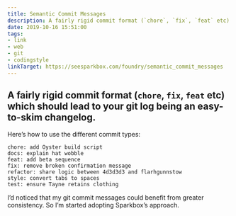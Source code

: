 ```yaml
---
title: Semantic Commit Messages
description: A fairly rigid commit format (`chore`, `fix`, `feat` etc) which should lead to your git log being an easy-to-skim changelog.
date: 2019-10-16 15:51:00
tags:
- link
- web
- git
- codingstyle
linkTarget: https://seesparkbox.com/foundry/semantic_commit_messages
---
```

A fairly rigid commit format (`chore`, `fix`, `feat` etc) which should lead to your git log being an easy-to-skim changelog.
---

Here’s how to use the different commit types:

```
chore: add Oyster build script
docs: explain hat wobble
feat: add beta sequence
fix: remove broken confirmation message
refactor: share logic between 4d3d3d3 and flarhgunnstow
style: convert tabs to spaces
test: ensure Tayne retains clothing
```

I’d noticed that my git commit messages could benefit from greater consistency. So I’m started adopting Sparkbox’s approach.
